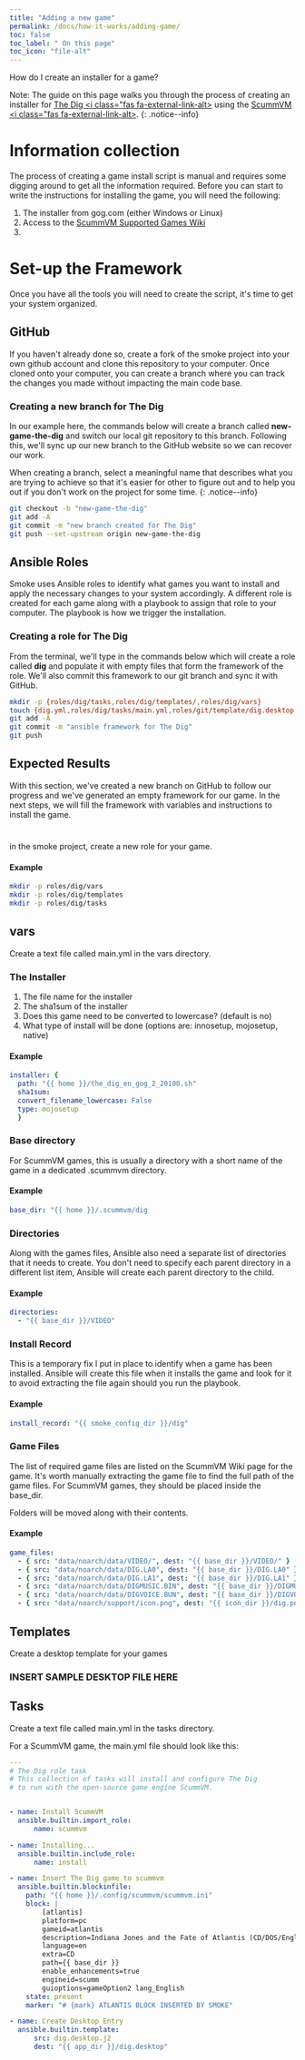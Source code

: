 ```yaml
---
title: "Adding a new game"
permalink: /docs/how-it-works/adding-game/
toc: false
toc_label: " On this page"
toc_icon: "file-alt"
---
```


How do I create an installer for a game?

Note: The guide on this page walks you through the process of creating an installer for [The Dig <i class="fas fa-external-link-alt></i>](https://www.gog.com/game/the_dig) using the [ScummVM <i class="fas fa-external-link-alt></i>](https://scummvm.org).
{: .notice--info}

# Information collection

The process of creating a game install script is manual and requires some digging around to get all the information required.  Before you can start to write the instructions for installing the game, you will need the following:

1. The installer from gog.com (either Windows or Linux)
2. Access to the [ScummVM Supported Games Wiki](https://wiki.scummvm.org/index.php?title=Category:Supported_Games)
3. 

# Set-up the Framework
Once you have all the tools you will need to create the script, it's time to get your system organized.

## GitHub 
If you haven't already done so, create a fork of the smoke project into your own github account and clone this repository to your computer.  Once cloned onto your computer, you can create a branch where you can track the changes you made without impacting the main code base.

### Creating a new branch for The Dig
In our example here, the commands below will create a branch called **new-game-the-dig** and switch our local git repository to this branch.  Following this, we'll sync up our new branch to the GitHub website so we can recover our work.

When creating a branch, select a meaningful name that describes what you are trying to achieve so that it's easier for other to figure out and to help you out if you don't work on the project for some time.
{: .notice--info}

~~~bash
git checkout -b "new-game-the-dig"
git add -A
git commit -m "new branch created for The Dig"
git push --set-upstream origin new-game-the-dig
~~~

## Ansible Roles
Smoke uses Ansible roles to identify what games you want to install and apply the necessary changes to your system accordingly.  A different role is created for each game along with a playbook to assign that role to your computer.  The playbook is how we trigger the installation.

### Creating a role for The Dig
From the terminal, we'll type in the commands below which will create a role called **dig** and populate it with empty files that form the framework of the role.  We'll also commit this framework to our git branch and sync it with GitHub.

~~~bash
mkdir -p {roles/dig/tasks,roles/dig/templates/,roles/dig/vars}
touch {dig.yml,roles/dig/tasks/main.yml,roles/git/template/dig.desktop.j2,roles/dig/vars/main.yml}
git add -A
git commit -m "ansible framework for The Dig"
git push
~~~

## Expected Results
With this section, we've created a new branch on GitHub to follow our progress and we've generated an empty framework for our game.  In the next steps, we will fill the framework with variables and instructions to install the game.


# 
in the smoke project, create a new role for your game.

#### Example

~~~bash
mkdir -p roles/dig/vars
mkdir -p roles/dig/templates
mkdir -p roles/dig/tasks
~~~

## vars
Create a text file called main.yml in the vars directory.    

### The Installer
1. The file name for the installer
2. The sha1sum of the installer
3. Does this game need to be converted to lowercase? (default is no)
4. What type of install will be done (options are: innosetup, mojosetup, native)

#### Example

~~~yaml
installer: {
  path: "{{ home }}/the_dig_en_gog_2_20100.sh"
  sha1sum:
  convert_filename_lowercase: False
  type: mojosetup
  }
~~~

###  Base directory
For ScummVM games, this is usually a directory with a short name of the game in a dedicated .scummvm directory.

#### Example

~~~yaml
base_dir: "{{ home }}/.scummvm/dig
~~~

### Directories

Along with the games files, Ansible also need a separate list of directories that it needs to create.  You don't need to specify each parent directory in a different list item, Ansible will create each parent directory to the child.

#### Example

~~~yaml
directories:
  - "{{ base_dir }}/VIDEO"
~~~

### Install Record

This is a temporary fix I put in place to identify when a game has been installed.  Ansible will create this file when it installs the game and look for it to avoid extracting the file again should you run the playbook.

#### Example

~~~yaml
install_record: "{{ smoke_config_dir }}/dig"
~~~

### Game Files

The list of required game files are listed on the ScummVM Wiki page for the game.  It's worth manually extracting the game file to find the full path of the game files.  For ScummVM games, they should be placed inside the base_dir.

Folders will be moved along with their contents.

#### Example 

~~~yaml
game_files:
  - { src: "data/noarch/data/VIDEO/", dest: "{{ base_dir }}/VIDEO/" } 
  - { src: "data/noarch/data/DIG.LA0", dest: "{{ base_dir }}/DIG.LA0" }
  - { src: "data/noarch/data/DIG.LA1", dest: "{{ base_dir }}/DIG.LA1" }
  - { src: "data/noarch/data/DIGMUSIC.BIN", dest: "{{ base_dir }}/DIGMUSIC.BIN" }
  - { src: "data/noarch/data/DIGVOICE.BUN", dest: "{{ base_dir }}/DIGVOICE.BUN" }
  - { src: "data/noarch/support/icon.png", dest: "{{ icon_dir }}/dig.png" }
~~~

## Templates
Create a desktop template for your games

### INSERT SAMPLE DESKTOP FILE HERE

## Tasks
Create a text file called main.yml in the tasks directory.

For a ScummVM game, the main.yml file should look like this:

~~~yaml
---
# The Dig role task
# This collection of tasks will install and configure The Dig
# to run with the open-source game engine ScummVM.


- name: Install ScummVM
  ansible.builtin.import_role:
      name: scummvm

- name: Installing...
  ansible.builtin.include_role:
      name: install

- name: Insert The Dig game to scummvm
  ansible.builtin.blockinfile:
    path: "{{ home }}/.config/scummvm/scummvm.ini"
    block: |
        [atlantis]
        platform=pc
        gameid=atlantis
        description=Indiana Jones and the Fate of Atlantis (CD/DOS/English)
        language=en
        extra=CD
        path={{ base_dir }}
        enable_enhancements=true
        engineid=scumm
        guioptions=gameOption2 lang_English
    state: present
    marker: "# {mark} ATLANTIS BLOCK INSERTED BY SMOKE"

- name: Create Desktop Entry
  ansible.builtin.template:
      src: dig.desktop.j2
      dest: "{{ app_dir }}/dig.desktop"
